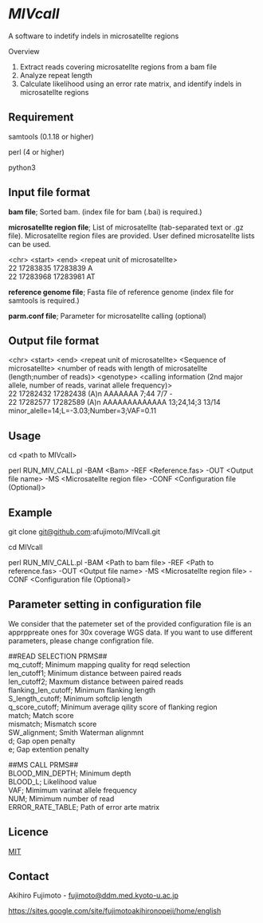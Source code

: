 # *MIVcall*

A software to indetify indels in microsatellte regions

Overview
1. Extract reads covering microsatellte regions from a bam file
2. Analyze repeat length 
3. Calculate likelihood using an error rate matrix, and identify indels in microsatellte regions

## Requirement
samtools (0.1.18 or higher)

perl (4 or higher)

python3

## Input file format
**bam file**; Sorted bam. (index file for bam (.bai) is required.)


**microsatellte region file**; List of microsatellte (tab-separated text or .gz file). Microsatellte region files are provided. User defined microsatellte lists can be used. 

\<chr\> \<start\> \<end\> \<repeat unit of microsatellte\>  
22      17283835        17283839        A  
22      17283968        17283981        AT  


**reference genome file**; Fasta file of reference genome (index file for samtools is required.)


**parm.conf file**; Parameter for microsatellte calling (optional)


## Output file format
\<chr\> \<start\> \<end\> \<repeat unit of microsatellte\> \<Sequence of microsatellte> \<number of reads with length of microsatellte (length;number of reads)\> \<genotype\> \<calling information (2nd major allele, number of reads, varinat allele frequency)\>  
22      17282432        17282438        (A)n    AAAAAAA 7;44    7/7     -  
22      17282577        17282589        (A)n    AAAAAAAAAAAAA   13;24,14;3      13/14   minor_alelle=14;L=-3.03;Number=3;VAF=0.11 


## Usage
cd \<path to MIVcall\>

perl RUN_MIV_CALL.pl -BAM \<Bam\> -REF \<Reference.fas\> -OUT \<Output file name\> -MS \<Microsatellte region file\> -CONF \<Configuration file (Optional)\>

## Example
git clone git@github.com:afujimoto/MIVcall.git

cd MIVcall

perl RUN_MIV_CALL.pl -BAM \<Path to bam file\> -REF \<Path to reference.fas\> -OUT \<Output file name\> -MS \<Microsatellte region file\> -CONF \<Configuration file (Optional)\>


## Parameter setting in configuration file
We consider that the patemeter set of the provided configuration file is an apprppreate ones for 30x coverage WGS data. If you want to use different parameters, please change configration file.

\##READ SELECTION PRMS##  
mq_cutoff; Minimum mapping quality for reqd selection  
len_cutoff1; Minimum distance between paired reads  
len_cutoff2; Maxmum distance between paired reads  
flanking_len_cutoff; Minimum flanking length  
S_length_cutoff; Minimum softclip length  
q_score_cutoff; Minimum average qility score of flanking region  
match; Match score  
mismatch; Mismatch score  
SW_alignment; Smith Waterman alignmnt  
d; Gap open penalty  
e; Gap extention penalty  

\##MS CALL PRMS##  
BLOOD_MIN_DEPTH; Minimum depth  
BLOOD_L; Likelihood value  
VAF; Mimimum varinat allele frequency  
NUM; Mimimum number of read  
ERROR_RATE_TABLE; Path of error arte matrix   



## Licence

[MIT](https://github.com/tcnksm/tool/blob/master/LICENCE)

## Contact

Akihiro Fujimoto - fujimoto@ddm.med.kyoto-u.ac.jp

https://sites.google.com/site/fujimotoakihironopeji/home/english
